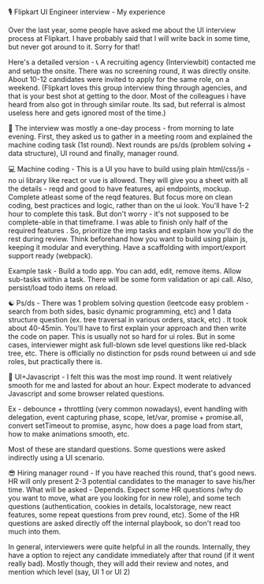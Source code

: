 🎙️ Flipkart UI Engineer interview - My experience

Over the last year, some people have asked me about the UI interview process at Flipkart. I have probably said that I will write back in some time, but never got around to it. Sorry for that! 

Here's a detailed version -
📞  A recruiting agency (Interviewbit) contacted me and setup the onsite. There was no screening round, it was directly onsite. About 10-12 candidates were invited to apply for the same role, on a weekend. 
(Flipkart loves this group interview thing through agencies, and that is your best shot at getting to the door. Most of the colleagues i have heard from also got in through similar route. Its sad, but referral is almost useless here and gets ignored most of the time.) 

📅  The interview was mostly a one-day process - from morning to late evening. First, they asked us to gather in a meeting room and explained the machine coding task (1st round). Next rounds are ps/ds (problem solving + data structure), UI round and finally, manager round. 

💻 Machine coding - This is a UI you have to build using plain html/css/js - no ui library like react or vue is allowed. They will give you a sheet with all the details - reqd and good to have features, api endpoints, mockup. Complete atleast some of the reqd features. But focus more on clean coding, best practices and logic, rather than on the ui look. You'll have 1-2 hour to complete this task. But don't worry - it's not supposed to be complete-able in that timeframe. I was able to finish only half of the required features . So, prioritize the imp tasks and explain how you'll do the rest during review. 
Think beforehand how you want to build using plain js, keeping it modular and everything. Have a scaffolding with import/export support ready (webpack).

Example task - Build a todo app. You can add, edit, remove items. Allow sub-tasks within a task. There will be some form validation or api call. Also, persist/load todo items on reload. 

☯️ Ps/ds - There was 1 problem solving question (leetcode easy problem - search from both sides, basic dynamic programming, etc) and 1 data structure question (ex. tree traversal in various orders, stack, etc) . It took about 40-45min. You'll have to first explain your approach and then write the code on paper. 
This is usually not so hard for ui roles. But in some cases, interviewer might ask full-blown sde level questions like red-black tree, etc. There is officially no distinction for psds round between ui and sde roles, but practically there is.

🔶 UI+Javascript - I felt this was the most imp round. It went relatively smooth for me and lasted for about an hour. Expect moderate to advanced Javascript and some browser related questions.

Ex - debounce + throttling (very common nowadays), event handling with delegation, event capturing phase, scope, let/var, promise + promise.all, convert setTimeout to promise, async, how does a page load from start, how to make animations smooth, etc.

Most of these are standard questions. Some questions were asked indirectly using a UI scenario.  

😎 Hiring manager round - If you have reached this round, that's good news. HR will only present 2-3 potential candidates to the manager to save his/her time. 
What will be asked - Depends. Expect some HR questions (why do you want to move, what are you looking for in new role), and some tech questions (authentication, cookies in details, localstorage, new react features, some repeat questions from prev round, etc). Some of the HR questions are asked directly off the internal playbook, so don't read too much into them. 

In general, interviewers were quite helpful in all the rounds. Internally, they have a option to reject any candidate immediately after that round (if it went really bad). Mostly though, they will add their review and notes, and mention which level (say, UI 1 or UI 2)
<!--stackedit_data:
eyJoaXN0b3J5IjpbMTYxNDc0MDMwMCwtOTcwODAyMTU0LDE2ND
A0MzI1ODRdfQ==
-->
